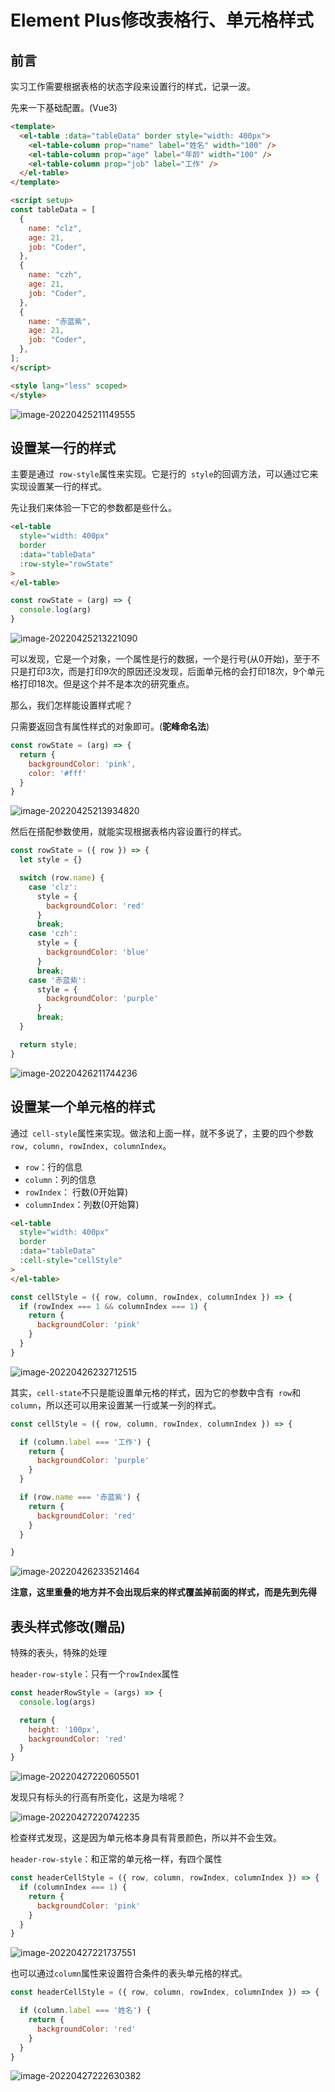 # Element Plus修改表格行、单元格样式

## 前言

实习工作需要根据表格的状态字段来设置行的样式，记录一波。

先来一下基础配置。(Vue3)

```html
<template>
  <el-table :data="tableData" border style="width: 400px">
    <el-table-column prop="name" label="姓名" width="100" />
    <el-table-column prop="age" label="年龄" width="100" />
    <el-table-column prop="job" label="工作" />
  </el-table>
</template>

<script setup>
const tableData = [
  {
    name: "clz",
    age: 21,
    job: "Coder",
  },
  {
    name: "czh",
    age: 21,
    job: "Coder",
  },
  {
    name: "赤蓝紫",
    age: 21,
    job: "Coder",
  },
];
</script>

<style lang="less" scoped>
</style>
```

![image-20220425211149555](02.2修改表格行、单元格样式.assets/631eedb6885c44babc3af2a9e48b3642tplv-k3u1fbpfcp-zoom-in-crop-mark4536000.webp)

## 设置某一行的样式

主要是通过` row-style`属性来实现。它是行的` style`的回调方法，可以通过它来实现设置某一行的样式。

先让我们来体验一下它的参数都是些什么。

```html
<el-table 
  style="width: 400px" 
  border 
  :data="tableData" 
  :row-style="rowState"
>
</el-table>
```

```js
const rowState = (arg) => {
  console.log(arg)
}
```

![image-20220425213221090](02.2修改表格行、单元格样式.assets/644e485b23d34bd1a2867b2c1a7911e4tplv-k3u1fbpfcp-zoom-in-crop-mark4536000.webp)

可以发现，它是一个对象，一个属性是行的数据，一个是行号(从0开始)，至于不只是打印3次，而是打印9次的原因还没发现，后面单元格的会打印18次，9个单元格打印18次。但是这个并不是本次的研究重点。

那么，我们怎样能设置样式呢？

只需要返回含有属性样式的对象即可。(**驼峰命名法**)

```js
const rowState = (arg) => {
  return {
    backgroundColor: 'pink',
    color: '#fff'
  }
}
```

![image-20220425213934820](02.2修改表格行、单元格样式.assets/82c6c7eb457c4a96b53f91f4248ccb0btplv-k3u1fbpfcp-zoom-in-crop-mark4536000.webp)

然后在搭配参数使用，就能实现根据表格内容设置行的样式。

```js
const rowState = ({ row }) => {
  let style = {}

  switch (row.name) {
    case 'clz':
      style = {
        backgroundColor: 'red'
      }
      break;
    case 'czh':
      style = {
        backgroundColor: 'blue'
      }
      break;
    case '赤蓝紫':
      style = {
        backgroundColor: 'purple'
      }
      break;
  }

  return style;
}
```

![image-20220426211744236](02.2修改表格行、单元格样式.assets/ed99c47db4f9492c97ad837cd819443atplv-k3u1fbpfcp-zoom-in-crop-mark4536000.webp)

## 设置某一个单元格的样式

通过` cell-style`属性来实现。做法和上面一样，就不多说了，主要的四个参数` row, column, rowIndex, columnIndex`。

- `row`：行的信息
- `column`：列的信息
- `rowIndex`： 行数(0开始算)
- `columnIndex`：列数(0开始算)

```html
<el-table 
  style="width: 400px" 
  border 
  :data="tableData" 
  :cell-style="cellStyle"
>
</el-table>
```

```js
const cellStyle = ({ row, column, rowIndex, columnIndex }) => {
  if (rowIndex === 1 && columnIndex === 1) {
    return {
      backgroundColor: 'pink'
    }
  }
}
```

![image-20220426232712515](02.2修改表格行、单元格样式.assets/04e946b91a5f44d2b83b7603b8d40b6etplv-k3u1fbpfcp-zoom-in-crop-mark4536000.webp)

其实，`cell-state`不只是能设置单元格的样式，因为它的参数中含有` row`和` column`，所以还可以用来设置某一行或某一列的样式。

```js
const cellStyle = ({ row, column, rowIndex, columnIndex }) => {

  if (column.label === '工作') {
    return {
      backgroundColor: 'purple'
    }
  }

  if (row.name === '赤蓝紫') {
    return {
      backgroundColor: 'red'
    }
  }

}
```

![image-20220426233521464](02.2修改表格行、单元格样式.assets/dfccea39d66f4b4c8045e21c29712fb3tplv-k3u1fbpfcp-zoom-in-crop-mark4536000.webp)

**注意，这里重叠的地方并不会出现后来的样式覆盖掉前面的样式，而是先到先得**

## 表头样式修改(赠品)

特殊的表头，特殊的处理

`header-row-style`：只有一个`rowIndex`属性

```js
const headerRowStyle = (args) => {
  console.log(args)

  return {
    height: '100px',
    backgroundColor: 'red'
  }
}
```

![image-20220427220605501](02.2修改表格行、单元格样式.assets/5ec6ae0d71a6490199c26322b3b259d7tplv-k3u1fbpfcp-zoom-in-crop-mark4536000.webp)

发现只有标头的行高有所变化，这是为啥呢？

![image-20220427220742235](02.2修改表格行、单元格样式.assets/e213d53f38334f71846e8723a640b518tplv-k3u1fbpfcp-zoom-in-crop-mark4536000.webp)

检查样式发现，这是因为单元格本身具有背景颜色，所以并不会生效。

`header-row-style`：和正常的单元格一样，有四个属性

```javascript
const headerCellStyle = ({ row, column, rowIndex, columnIndex }) => {
  if (columnIndex === 1) {
    return {
      backgroundColor: 'pink'
    }
  }
}
```

![image-20220427221737551](02.2修改表格行、单元格样式.assets/b3aba8d031704da3a97767ade4b2c224tplv-k3u1fbpfcp-zoom-in-crop-mark4536000.webp)

也可以通过`column`属性来设置符合条件的表头单元格的样式。

```javascript
const headerCellStyle = ({ row, column, rowIndex, columnIndex }) => {

  if (column.label === '姓名') {
    return {
      backgroundColor: 'red'
    }
  }
}
```

![image-20220427222630382](02.2修改表格行、单元格样式.assets/b8e2ff1f91304924a85c3c421e8e2f5btplv-k3u1fbpfcp-zoom-in-crop-mark4536000.webp)